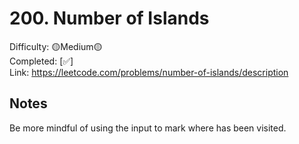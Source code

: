 # 200. Number of Islands

Difficulty: 🟡Medium🟡 \
Completed: [✅] \
Link: https://leetcode.com/problems/number-of-islands/description

## Notes

Be more mindful of using the input to mark where has been visited. 